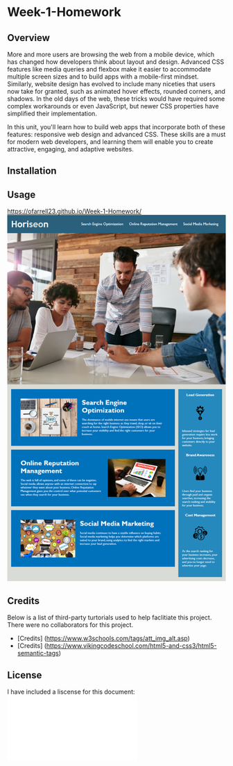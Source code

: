 # Week-1-Homework

## Overview

More and more users are browsing the web from a mobile device, which has changed how developers think about layout and design. Advanced CSS features like media queries and flexbox make it easier to accommodate multiple screen sizes and to build apps with a mobile-first mindset. Similarly, website design has evolved to include many niceties that users now take for granted, such as animated hover effects, rounded corners, and shadows. In the old days of the web, these tricks would have required some complex workarounds or even JavaScript, but newer CSS properties have simplified their implementation.

In this unit, you'll learn how to build web apps that incorporate both of these features: responsive web design and advanced CSS. These skills are a must for modern web developers, and learning them will enable you to create attractive, engaging, and adaptive websites. 

## Installation

## Usage 

https://ofarrell23.github.io/Week-1-Homework/
![alt text](./assets/images/Homework-Image.png)

## Credits

Below is a list of third-party turtorials used to help faclitiate this project. There were no collaborators for this project.

* [Credits] (https://www.w3schools.com/tags/att_img_alt.asp)
* [Credits] (https://www.vikingcodeschool.com/html5-and-css3/html5-semantic-tags)

## License
I have included a liscense for this document: ![alt text](.assets/license(1).txt)